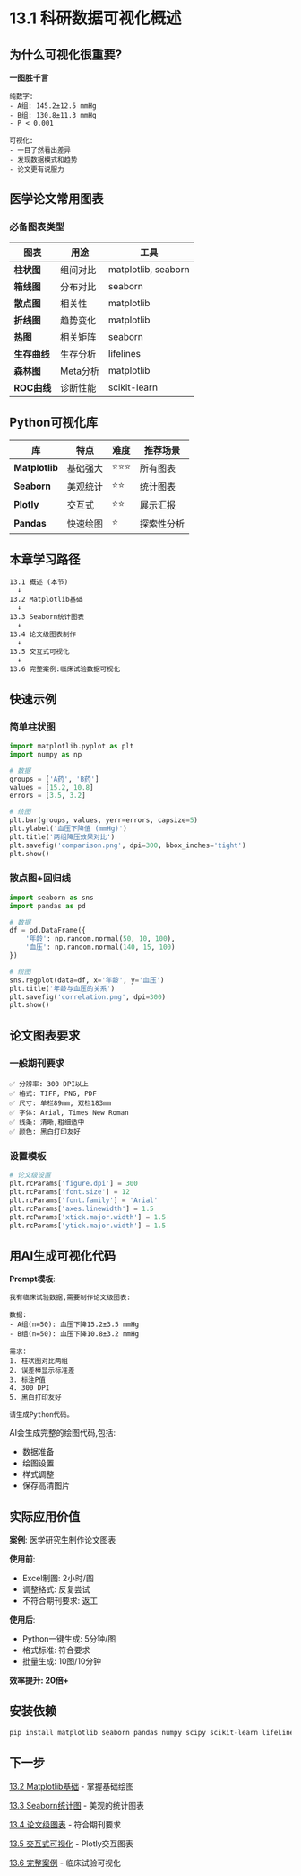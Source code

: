 # 13.1 科研数据可视化概述

## 为什么可视化很重要?

**一图胜千言**

```
纯数字:
- A组: 145.2±12.5 mmHg
- B组: 130.8±11.3 mmHg
- P < 0.001

可视化:
- 一目了然看出差异
- 发现数据模式和趋势
- 论文更有说服力
```

## 医学论文常用图表

### 必备图表类型

| 图表 | 用途 | 工具 |
|-----|------|------|
| **柱状图** | 组间对比 | matplotlib, seaborn |
| **箱线图** | 分布对比 | seaborn |
| **散点图** | 相关性 | matplotlib |
| **折线图** | 趋势变化 | matplotlib |
| **热图** | 相关矩阵 | seaborn |
| **生存曲线** | 生存分析 | lifelines |
| **森林图** | Meta分析 | matplotlib |
| **ROC曲线** | 诊断性能 | scikit-learn |

## Python可视化库

| 库 | 特点 | 难度 | 推荐场景 |
|---|------|------|---------|
| **Matplotlib** | 基础强大 | ⭐⭐⭐ | 所有图表 |
| **Seaborn** | 美观统计 | ⭐⭐ | 统计图表 |
| **Plotly** | 交互式 | ⭐⭐ | 展示汇报 |
| **Pandas** | 快速绘图 | ⭐ | 探索性分析 |

## 本章学习路径

```
13.1 概述 (本节)
  ↓
13.2 Matplotlib基础
  ↓
13.3 Seaborn统计图表
  ↓
13.4 论文级图表制作
  ↓
13.5 交互式可视化
  ↓
13.6 完整案例:临床试验数据可视化
```

## 快速示例

### 简单柱状图

```python
import matplotlib.pyplot as plt
import numpy as np

# 数据
groups = ['A药', 'B药']
values = [15.2, 10.8]
errors = [3.5, 3.2]

# 绘图
plt.bar(groups, values, yerr=errors, capsize=5)
plt.ylabel('血压下降值 (mmHg)')
plt.title('两组降压效果对比')
plt.savefig('comparison.png', dpi=300, bbox_inches='tight')
plt.show()
```

### 散点图+回归线

```python
import seaborn as sns
import pandas as pd

# 数据
df = pd.DataFrame({
    '年龄': np.random.normal(50, 10, 100),
    '血压': np.random.normal(140, 15, 100)
})

# 绘图
sns.regplot(data=df, x='年龄', y='血压')
plt.title('年龄与血压的关系')
plt.savefig('correlation.png', dpi=300)
plt.show()
```

## 论文图表要求

### 一般期刊要求

```
✅ 分辨率: 300 DPI以上
✅ 格式: TIFF, PNG, PDF
✅ 尺寸: 单栏89mm, 双栏183mm
✅ 字体: Arial, Times New Roman
✅ 线条: 清晰,粗细适中
✅ 颜色: 黑白打印友好
```

### 设置模板

```python
# 论文级设置
plt.rcParams['figure.dpi'] = 300
plt.rcParams['font.size'] = 12
plt.rcParams['font.family'] = 'Arial'
plt.rcParams['axes.linewidth'] = 1.5
plt.rcParams['xtick.major.width'] = 1.5
plt.rcParams['ytick.major.width'] = 1.5
```

## 用AI生成可视化代码

**Prompt模板**:
```
我有临床试验数据,需要制作论文级图表:

数据:
- A组(n=50): 血压下降15.2±3.5 mmHg
- B组(n=50): 血压下降10.8±3.2 mmHg

需求:
1. 柱状图对比两组
2. 误差棒显示标准差
3. 标注P值
4. 300 DPI
5. 黑白打印友好

请生成Python代码。
```

AI会生成完整的绘图代码,包括:
- 数据准备
- 绘图设置
- 样式调整
- 保存高清图片

## 实际应用价值

**案例**: 医学研究生制作论文图表

**使用前**:
- Excel制图: 2小时/图
- 调整格式: 反复尝试
- 不符合期刊要求: 返工

**使用后**:
- Python一键生成: 5分钟/图
- 格式标准: 符合要求
- 批量生成: 10图/10分钟

**效率提升: 20倍+**

## 安装依赖

```bash
pip install matplotlib seaborn pandas numpy scipy scikit-learn lifelines
```

## 下一步

[13.2 Matplotlib基础](13.2-matplotlib.md) - 掌握基础绘图

[13.3 Seaborn统计图](13.3-seaborn.md) - 美观的统计图表

[13.4 论文级图表](13.4-publication-quality.md) - 符合期刊要求

[13.5 交互式可视化](13.5-interactive.md) - Plotly交互图表

[13.6 完整案例](13.6-complete-case.md) - 临床试验可视化
